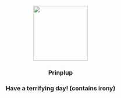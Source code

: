 <p align="center">
    <img src="https://raw.githubusercontent.com/PokeAPI/sprites/master/sprites/pokemon/394.png" width="150" height="150">
</p>
<h3 align="center"> <b>Prinplup</b></h3>
<h3 align="center">Have a terrifying day! (contains irony)</h3>

